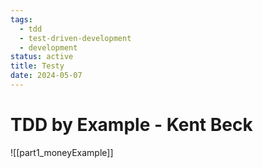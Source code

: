 ```yaml
---
tags:
  - tdd
  - test-driven-development
  - development
status: active
title: Testy
date: 2024-05-07
---
```


# TDD by Example - Kent Beck
![[part1_moneyExample]]